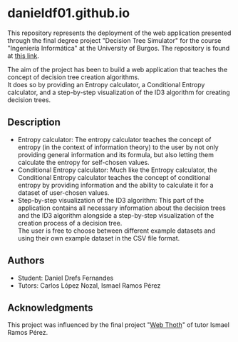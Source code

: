 # danieldf01.github.io
This repository represents the deployment of the web application presented through the final degree project "Decision Tree Simulator" for the course "Ingeniería Informática" at the University of Burgos.
The repository is found at [this link](https://github.com/danieldf01/TFG-decision-trees-sim).

The aim of the project has been to build a web application that teaches the concept of decision tree creation algorithms.  
It does so by providing an Entropy calculator, a Conditional Entropy calculator, and a step-by-step visualization of the ID3 algorithm for creating decision trees.

## Description

* Entropy calculator:
  The entropy calculator teaches the concept of entropy (in the context of information theory) to the user by not only providing general information and its formula, but also letting them calculate the entropy for self-chosen values.
* Conditional Entropy calculator:
  Much like the Entropy calculator, the Conditional Entropy calculator teaches the concept of conditional entropy by providing information and the ability to calculate it for a dataset of user-chosen values.
* Step-by-step visualization of the ID3 algorithm:
  This part of the application contains all necessary information about the decision trees and the ID3 algorithm alongside a step-by-step visualization of the creation process of a decision tree.  
  The user is free to choose between different example datasets and using their own example dataset in the CSV file format.

## Authors

* Student: Daniel Drefs Fernandes
* Tutors: Carlos López Nozal, Ismael Ramos Pérez

## Acknowledgments

This project was influenced by the final project "[Web Thoth](http://cgosorio.es/Seshat/)" of tutor Ismael Ramos Pérez.
